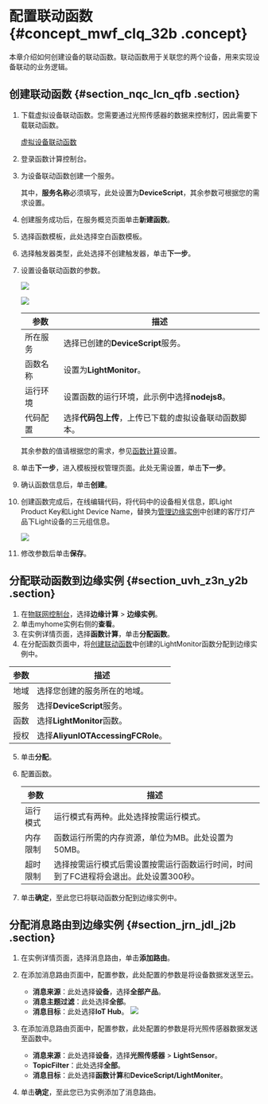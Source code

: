 # 配置联动函数 {#concept_mwf_clq_32b .concept}

本章介绍如何创建设备的联动函数。联动函数用于关联您的两个设备，用来实现设备联动的业务逻辑。

## 创建联动函数 {#section_nqc_lcn_qfb .section}

1.  下载虚拟设备联动函数。您需要通过光照传感器的数据来控制灯，因此需要下载联动函数。

    [虚拟设备联动函数](http://iotedge-web.oss-cn-shanghai.aliyuncs.com/public/driverSample/LightMonitor.zip)

2.  登录函数计算控制台。
3.  为设备联动函数创建一个服务。

    其中，**服务名称**必须填写，此处设置为**DeviceScript**，其余参数可根据您的需求设置。

4.  创建服务成功后，在服务概览页面单击**新建函数**。
5.  选择函数模板，此处选择空白函数模板。
6.  选择触发器类型，此处选择不创建触发器，单击**下一步**。
7.  设置设备联动函数的参数。

    ![](http://static-aliyun-doc.oss-cn-hangzhou.aliyuncs.com/assets/img/15289/15409895447161_zh-CN.png)

    ![](http://static-aliyun-doc.oss-cn-hangzhou.aliyuncs.com/assets/img/15289/15409895446836_zh-CN.png)

    |参数|描述|
    |--|--|
    |所在服务|选择已创建的**DeviceScript**服务。|
    |函数名称|设置为**LightMonitor**。|
    |运行环境|设置函数的运行环境，此示例中选择**nodejs8**。|
    |代码配置|选择**代码包上传**，上传已下载的虚拟设备联动函数脚本。|

    其余参数的值请根据您的需求，参见[函数计算](https://help.aliyun.com/product/50980.html?spm=a2c4g.11186623.2.8.7e6b1617Ezzl6L)设置。

8.  单击**下一步**，进入模板授权管理页面。此处无需设置，单击**下一步**。
9.  确认函数信息后，单击**创建**。
10. 创建函数完成后，在线编辑代码，将代码中的设备相关信息，即Light Product Key和Light Device Name，替换为[管理边缘实例](cn.zh-CN/快速入门/管理边缘实例.md#)中创建的客厅灯产品下Light设备的三元组信息。

    ![](http://static-aliyun-doc.oss-cn-hangzhou.aliyuncs.com/assets/img/15289/15409895447227_zh-CN.png)

11. 修改参数后单击**保存**。

## 分配联动函数到边缘实例 {#section_uvh_z3n_y2b .section}

1.  在[物联网控制台](http://iot.console.aliyun.com/)，选择**边缘计算** \> **边缘实例**。
2.  单击myhome实例右侧的**查看**。
3.  在实例详情页面，选择**函数计算**，单击**分配函数**。
4.  在分配函数页面中，将[创建联动函数](#section_nqc_lcn_qfb)中创建的LightMonitor函数分配到边缘实例中。

|参数|描述|
|--|--|
|地域|选择您创建的服务所在的地域。|
|服务|选择**DeviceScript**服务。|
|函数|选择**LightMonitor**函数。|
|授权|选择**AliyunIOTAccessingFCRole**。|

5.  单击**分配**。
6.  配置函数。

    |参数|描述|
    |--|--|
    |运行模式|运行模式有两种。此处选择按需运行模式。|
    |内存限制|函数运行所需的内存资源，单位为MB。此处设置为50MB。|
    |超时限制|选择按需运行模式后需设置按需运行函数运行时间，时间到了FC进程将会退出。此处设置300秒。|

7.  单击**确定**，至此您已将联动函数分配到边缘实例中。

## 分配消息路由到边缘实例 {#section_jrn_jdl_j2b .section}

1.  在实例详情页面，选择消息路由，单击**添加路由**。
2.  在添加消息路由页面中，配置参数，此处配置的参数是将设备数据发送至云。

    -   **消息来源**：此处选择**设备**，选择**全部产品**。
    -   **消息主题过滤**：此处选择**全部**。
    -   **消息目标**：此处选择**IoT Hub**。
    ![](http://static-aliyun-doc.oss-cn-hangzhou.aliyuncs.com/assets/img/15291/15409895446771_zh-CN.png)

3.  在添加消息路由页面中，配置参数，此处配置的参数是将光照传感器数据发送至函数中。
    -   **消息来源**：此处选择**设备**，选择**光照传感器** \> **LightSensor**。
    -   **TopicFilter**：此处选择**全部**。
    -   **消息目标**：此处选择**函数计算**和**DeviceScript/LightMoniter**。
4.  单击**确定**，至此您已为实例添加了消息路由。

